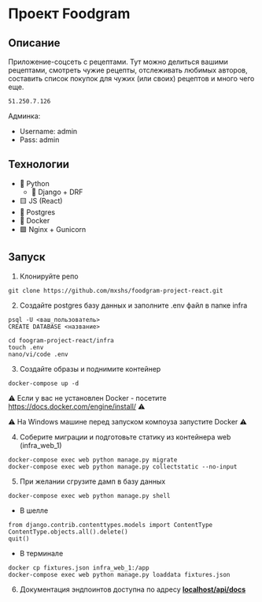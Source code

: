 # Проект Foodgram

## Описание

Приложение-соцсеть с рецептами. Тут можно делиться вашими рецептами, смотреть чужие рецепты, отслеживать любимых авторов, составить список покупок для чужих (или своих) рецептов и много чего еще.

```
51.250.7.126
```

Админка:
* Username: admin
* Pass: admin


## Технологии
* :snake: Python
  * :lizard: Django + DRF
* :yellow_square: JS (React)
* :elephant: Postgres
* :whale: Docker
* :green_square: Nginx + Gunicorn

## Запуск

1. Клонируйте репо

```
git clone https://github.com/mxshs/foodgram-project-react.git
```

2. Создайте postgres базу данных и заполните .env файл в папке infra

```
psql -U <ваш_пользователь>
CREATE DATABASE <название>
```

```
cd foogram-project-react/infra
touch .env
nano/vi/code .env
```

3. Создайте образы и поднимите контейнер

```
docker-compose up -d
```

:warning: Если у вас не установлен Docker - посетите https://docs.docker.com/engine/install/ :warning:

:warning: На Windows машине перед запуском компоуза запустите Docker :warning:

4. Соберите миграции и подготовьте статику из контейнера web (infra_web_1)

```
docker-compose exec web python manage.py migrate
docker-compose exec web python manage.py collectstatic --no-input
```

5. При желании сгрузите дамп в базу данных

```
docker-compose exec web python manage.py shell
```

   * В шелле

```
from django.contrib.contenttypes.models import ContentType
ContentType.objects.all().delete()
quit()
```

   * В терминале

```
docker cp fixtures.json infra_web_1:/app
docker-compose exec web python manage.py loaddata fixtures.json
```

6. Документация эндпоинтов доступна по адресу [__localhost/api/docs__](http://localhost/api/docs/)
